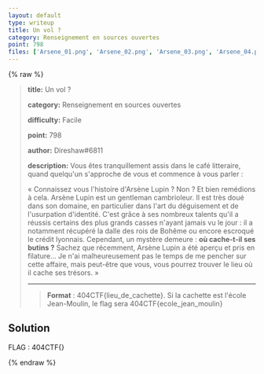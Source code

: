 ```yaml
---
layout: default
type: writeup
title: Un vol ? 
category: Renseignement en sources ouvertes
point: 798
files: ['Arsene_01.png', 'Arsene_02.png', 'Arsene_03.png', 'Arsene_04.png', 'Arsene_05.png', 'Arsene_06.png']
---
```


{% raw %}
> **title:** Un vol ? 
>
> **category:** Renseignement en sources ouvertes
>
> **difficulty:** Facile
>
> **point:** 798
>
> **author:** Direshaw#6811
>
> **description:**
> Vous êtes tranquillement assis dans le café litteraire, quand quelqu'un s'approche de vous et commence à vous parler : 
> 
> « Connaissez vous l'histoire d'Arsène Lupin ? Non ? Et bien remédions à cela. Arsène Lupin est un gentleman cambrioleur. Il est très doué dans son domaine, en particulier dans l'art du déguisement et de l'usurpation d'identité. C'est grâce à ses nombreux talents qu'il a réussis certains des plus grands casses n'ayant jamais vu le jour : il a notamment récupéré la dalle des rois de Bohême ou encore escroqué le crédit lyonnais. Cependant, un mystère demeure : **où cache-t-il ses butins ?** Sachez que récemment, Arsène Lupin a été aperçu et pris en filature... Je n'ai malheureusement pas le temps de me pencher sur cette affaire, mais peut-être que vous, vous pourrez trouver le lieu où il cache ses trésors. »
> 
> ***
> 
> > **Format** : 404CTF{lieu_de_cachette}. Si la cachette est l'école Jean-Moulin, le flag sera 404CTF{ecole_jean_moulin}

## Solution


<span class="flag">FLAG : 404CTF{}</span>

{% endraw %}